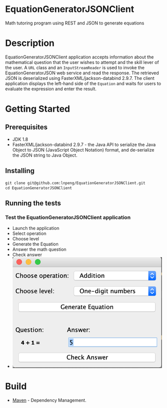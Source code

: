 # EquationGeneratorJSONClient
Math tutoring program using REST and JSON to generate equations

# Description
EquationGeneratorJSONClient application accepts information about the mathematical question that the user wishes to attempt and the skill lever of the user. A `URL` class and an `InputStreamReader` is used to invoke the EquationGeneratorJSON web service and read the response.  The retrieved JSON is deserialized using FasterXML/jackson-databind 2.9.7. The client application displays the left-hand side of the `Equation` and waits for users to evaluate the expression and enter the result. 

# Getting Started
## Prerequisites
- JDK 1.8
- FasterXML/jackson-databind 2.9.7 - the Java API to serialize the Java Object to JSON (JavaScript Object Notation) format, and de-serialize the JSON string to Java Object.

## Installing
```
git clone git@github.com:lnpeng/EquationGeneratorJSONClient.git
cd EquationGeneratorJSONClient
```
## Running the tests
### Test the EquationGeneratorJSONClient application
- Launch the application
- Select operation
- Choose level
- Generate the Equation
- Answer the math question
- Check answer
- ![Screenshot](https://github.com/lnpeng/EquationGeneratorJSONClient/blob/master/Screen%20Shot%202018-11-04%20at%202.47.12%20PM.png)

# Build
- [Maven](https:maven.apache.org) - Dependency Management.

